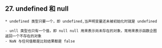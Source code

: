 ## 27. undefined 和 null

    * undefined 类型只要一个，即 undefined,当声明变量还未被初始化时就是 undefined

    - unll 类型也只有一个值，即 null null 用来表示尚未存在的对象，常用来表示函数企图返回一个不存在的对象
    - NaN 与任何值都是比较结果都是 false
